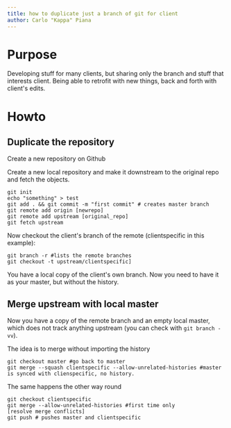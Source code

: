 ```yaml
---
title: how to duplicate just a branch of git for client
author: Carlo "Kappa" Piana
---
```


# Purpose

Developing stuff for many clients, but sharing only the branch and stuff that interests client. Being able to retrofit with new things, back and forth with client's edits.

# Howto

## Duplicate the repository

Create a new repository on Github

Create a new local repository and make it downstream to the original repo and fetch the objects.

```
git init
echo "something" > test
git add . && git commit -m "first commit" # creates master branch
git remote add origin [newrepo]
git remote add upstream [original_repo]
git fetch upstream
```

Now checkout the client's branch of the remote (clientspecific in this example):

```
git branch -r #lists the remote branches
git checkout -t upstream/clientspecific]
```

You have a local copy of the client's own branch. Now you need to have it as your master, but without the history.

## Merge upstream with local master

Now you have a copy of the remote branch and an empty local master, which does not track anything upstream (you can check with `git branch -vv`).

The idea is to merge without importing the history

```
git checkout master #go back to master
git merge --squash clientspecific --allow-unrelated-histories #master is synced with clienspecific, no history.

```

The same happens the other way round

```
git checkout clientspecific
git merge --allow-unrelated-histories #first time only
[resolve merge conflicts]
git push # pushes master and clientspecific
```
